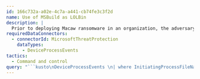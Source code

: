 ```yaml
---
id: 166c732a-a02e-4c7a-a441-cb74fe3c3f2d
name: Use of MSBuild as LOLBin
description: |
  Prior to deploying Macaw ransomware in an organization, the adversary frequently uses MSBuild.exe as a LOLBin to communicate with the C2.
requiredDataConnectors:
  - connectorId: MicrosoftThreatProtection
    dataTypes:
      - DeviceProcessEvents
tactics:
  - Command and control
query: "```kusto\nDeviceProcessEvents \n| where InitiatingProcessFileName =~ \"wmiprvse.exe\" \n| where FileName =~ \"msbuild.exe\" and ProcessCommandLine has \"programdata\"\n```"
---
```


